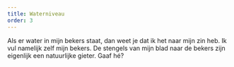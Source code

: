 ```yaml
---
title: Waterniveau
order: 3
---
```


Als er water in mijn bekers staat, dan weet je dat ik het naar mijn zin heb. Ik vul namelijk zelf mijn bekers. De stengels van mijn blad naar de bekers zijn eigenlijk een natuurlijke gieter. Gaaf hé?